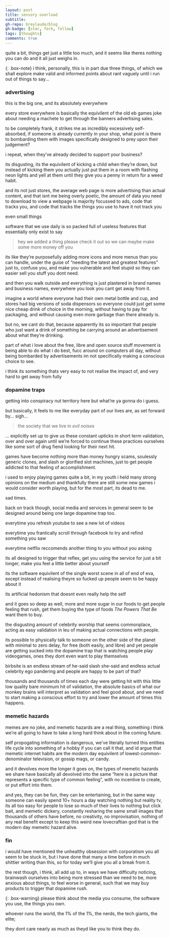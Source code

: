```yaml
---
layout: post
title: sensory overload
subtitle: 
gh-repo: breylaude/blog
gh-badge: [star, fork, follow]
tags: [thoughts]
comments: true
---
```


quite a bit, things get just a little too much, and it seems like theres nothing you can do and it all just weighs in.

{: .box-note}
i think, personally, this is in part due three things, of which we shall explore make valid and informed points about rant vaguely until i run out of things to say...

### advertising

this is the big one, and its absolutely everywhere

every store everywhere is basically the equivilent of the old eb games joke about needing a machete to get through the banners advertising sales.

to be completely frank, it strikes me as incredibly excessively self-absorbed, if someone is already currently in your shop, what point is there to bombarding them with images specifically designed to prey upon their judgement?

i repeat, when they’ve already decided to support your business?

its disgusting, its the equivilent of kicking a child when they’re down, but instead of kicking them you actually just put them in a room with flashing neon lights and yell at them until they give you a penny in return for a weed habit.

and its not just stores, the average web page is more advertising than actual content, and that isnt me being overly poetic, the amount of data you need to download to view a webpage is majority focussed to ads, code that tracks you, and code that tracks the things you use to have it not track you

even small things

software that we use daily is so packed full of useless features that essentially only exist to say

> hey we added a thing please check it out so we can maybe make some more money off you

its like they’re purposefully adding more icons and more menus than you can handle, under the guise of “needing the latest and greatest features” just to, confuse you, and make you vulnerable and feel stupid so they can easier sell you stuff you dont need.

and then you walk outside and everything is just plastered in brand names and business names, everywhere you look you cant get away from it.

imagine a world where everyone had their own metal bottle and cup, and stores had big versions of soda dispensors so everyone could just get some nice cheap drink of choice in the morning, without having to pay for packaging, and without causing even more garbage than there already is.

but no, we cant do that, because apparently its so important that people who just want a drink of something be carrying around an advertisement about what they’re drinking.

part of what i love about the free, libre and open source stuff movement is being able to do what i do best, fucc around on computers all day, without being bombarded by advertisements im not specifically making a conscious choice to see.

i think its something thats very easy to not realise the impact of, and very hard to get away from fully

### dopamine traps

getting into conspiracy nut territory here but what’re ya gonna do i guess.

but basically, it feels to me like everyday part of our lives are, as set forward by… sigh…

> the society that we live in *evil noises*

… explicitly set up to give us these constant upticks in short term validation, over and over again until we’re forced to continue these practices ourselves like some sort of drug fiend looking for their next hit.

games have become nothing more than money hungry scams, soulessly generic clones, and slash or glorified slot machines, just to get people addicted to that feeling of accomplishment.

i used to enjoy playing games quite a bit, in my youth i held many strong opinions on the medium and thankfully there are still some new games i would consider worth playing, but for the most part, its dead to me.

sad times.

back on track though, social media and services in general seem to be designed around being one large dopamine trap too.

everytime you refresh youtube to see a new lot of videos

everytime you frantically scroll through facebook to try and refind something you saw

everytime netflix reccomends another thing to you without you asking

its all designed to trigger that reflex, get you using the service for just a bit longer, make you feel a little better about yourself

its the software equivilent of the single worst scene in all of end of eva, except instead of realising theyre so fucked up people seem to be happy about it

its artificial hedonism that doesnt even really help the self

and it goes so deep as well, more and more sugar in our foods to get people feeling that rush, get them buying the type of foods *The Powers That Be* want them to buy.

the disgusting amount of celebrity worship that seems commonplace, acting as easy validation in leu of making actual connections with people.

its possible to physically talk to someone on the other side of the planet with minimal to zero delay, for free (both easily, and libre) and yet people are getting sucked into the dopamine trap that is watching people play videogames, ones they dont even want to play themselves

birbsite is an endless stream of he-said slash she-said and endless actual celebrity ego pandering and people are happy to be part of that?

thousands and thousands of times each day were getting hit with this little low quality bare minimum hit of validation, the absolute basics of what our monkey brains will interpret as validation and feel good about, and we need to start making a conscious effort to try and lower the amount of times this happens.

### memetic hazards

memes are no joke, and memetic hazards are a real thing, something i think we’re all going to have to take a long hard think about in the coming future.

self propogating information is dangerous, we’ve literally turned this entities life cycle into something of a hobby if you can call it that, and id argue that memetic internet habits are the modern day equivilent of lowest-common-denominator television, or gossip mags, or candy.

and it devolves more the longer it goes on, the types of memetic hazards we share have basically all devolved into the same “here is a picture that represents a specific type of common feeling”, with no incentive to create, or put effort into them.

and yes, they can be fun, they can be entertaining, but in the same way someone can easily spend 10+ hours a day watching nothing but reality tv, its all too easy for people to lose so much of their lives to nothing but click bait, and memetic dickery, constantly resharing the same small images that thousands of others have before, no creativity, no improvisation, nothing of any real benefit except to keep this weird new lovecraftian god that is the modern day memetic hazard alive.

### fin

i would have mentioned the unhealthy obsession with corporatism you all seem to be stuck in, but i have done that many a time before in much shittier writing than this, so for today we’ll give you all a break from it.

the rest though, i think, all add up to, in ways we have difficulty noticing, brainwash ourselves into being more stressed than we need to be, more anxious about things, to feel worse in general, such that we may buy products to trigger that dopamine rush.

{: .box-warning}
please think about the media you consume, the software you use, the things you own.

whoever runs the world, the 1% of the 1%, the nerds, the tech giants, the elite;

they dont care nearly as much as theyd like you to think they do.
